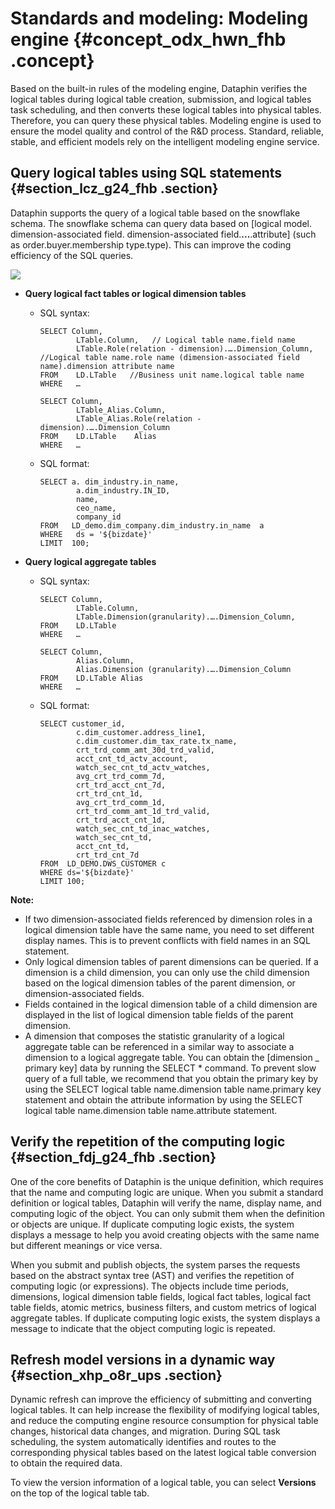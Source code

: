 # Standards and modeling: Modeling engine {#concept_odx_hwn_fhb .concept}

Based on the built-in rules of the modeling engine, Dataphin verifies the logical tables during logical table creation, submission, and logical tables task scheduling, and then converts these logical tables into physical tables. Therefore, you can query these physical tables. Modeling engine is used to ensure the model quality and control of the R&D process. Standard, reliable, stable, and efficient models rely on the intelligent modeling engine service.

## Query logical tables using SQL statements {#section_lcz_g24_fhb .section}

Dataphin supports the query of a logical table based on the snowflake schema. The snowflake schema can query data based on \[logical model. dimension-associated field. dimension-associated field.**...**.attribute\] \(such as order.buyer.membership type.type\). This can improve the coding efficiency of the SQL queries.

![](http://static-aliyun-doc.oss-cn-hangzhou.aliyuncs.com/assets/img/149950/156134651941707_en-US.png)

-   **Query logical fact tables or logical dimension tables** 
    -   SQL syntax:

        ``` {#codeblock_dxu_siw_qdh}
        SELECT Column,
                LTable.Column,   // Logical table name.field name
                LTable.Role(relation - dimension).….Dimension_Column,   //Logical table name.role name (dimension-associated field name).dimension attribute name
        FROM    LD.LTable   //Business unit name.logical table name 
        WHERE   …
        ```

        ``` {#codeblock_l17_4jp_xzv}
        SELECT Column,
                LTable_Alias.Column,
                LTable_Alias.Role(relation - dimension).….Dimension_Column
        FROM    LD.LTable    Alias
        WHERE   …
        ```

    -   SQL format:

        ``` {#codeblock_3in_lm1_g59}
        SELECT a. dim_industry.in_name,
                a.dim_industry.IN_ID,
                name,
                ceo_name,
                company_id
        FROM   LD_demo.dim_company.dim_industry.in_name  a
        WHERE   ds = '${bizdate}'
        LIMIT  100;
        ```

-   **Query logical aggregate tables** 
    -   SQL syntax:

        ``` {#codeblock_qjl_dur_mhb}
        SELECT Column,
                LTable.Column,
                LTable.Dimension(granularity).….Dimension_Column,
        FROM    LD.LTable
        WHERE   …
        ```

        ``` {#codeblock_x5h_817_rde}
        SELECT Column,
                Alias.Column,
                Alias.Dimension (granularity).….Dimension_Column
        FROM    LD.LTable Alias
        WHERE   …
        ```

    -   SQL format:

        ``` {#codeblock_d17_uv9_044}
        SELECT customer_id,
                c.dim_customer.address_line1,
                c.dim_customer.dim_tax_rate.tx_name,
                crt_trd_comm_amt_30d_trd_valid,
                acct_cnt_td_actv_account,
                watch_sec_cnt_td_actv_watches,
                avg_crt_trd_comm_7d,
                crt_trd_acct_cnt_7d,
                crt_trd_cnt_1d,
                avg_crt_trd_comm_1d,
                crt_trd_comm_amt_1d_trd_valid,
                crt_trd_acct_cnt_1d,
                watch_sec_cnt_td_inac_watches,
                watch_sec_cnt_td,
                acct_cnt_td,
                crt_trd_cnt_7d
        FROM  LD_DEMO.DWS_CUSTOMER c
        WHERE ds='${bizdate}'
        LIMIT 100;
        ```


**Note:** 

-   If two dimension-associated fields referenced by dimension roles in a logical dimension table have the same name, you need to set different display names. This is to prevent conflicts with field names in an SQL statement.
-   Only logical dimension tables of parent dimensions can be queried. If a dimension is a child dimension, you can only use the child dimension based on the logical dimension tables of the parent dimension, or dimension-associated fields.
-   Fields contained in the logical dimension table of a child dimension are displayed in the list of logical dimension table fields of the parent dimension.
-   A dimension that composes the statistic granularity of a logical aggregate table can be referenced in a similar way to associate a dimension to a logical aggregate table. You can obtain the \[dimension \_ primary key\] data by running the SELECT \* command. To prevent slow query of a full table, we recommend that you obtain the primary key by using the SELECT logical table name.dimension table name.primary key statement and obtain the attribute information by using the SELECT logical table name.dimension table name.attribute statement.

## Verify the repetition of the computing logic {#section_fdj_g24_fhb .section}

One of the core benefits of Dataphin is the unique definition, which requires that the name and computing logic are unique. When you submit a standard definition or logical tables, Dataphin will verify the name, display name, and computing logic of the object. You can only submit them when the definition or objects are unique. If duplicate computing logic exists, the system displays a message to help you avoid creating objects with the same name but different meanings or vice versa.

When you submit and publish objects, the system parses the requests based on the abstract syntax tree \(AST\) and verifies the repetition of computing logic \(or expressions\). The objects include time periods, dimensions, logical dimension table fields, logical fact tables, logical fact table fields, atomic metrics, business filters, and custom metrics of logical aggregate tables. If duplicate computing logic exists, the system displays a message to indicate that the object computing logic is repeated.

## Refresh model versions in a dynamic way {#section_xhp_o8r_ups .section}

Dynamic refresh can improve the efficiency of submitting and converting logical tables. It can help increase the flexibility of modifying logical tables, and reduce the computing engine resource consumption for physical table changes, historical data changes, and migration. During SQL task scheduling, the system automatically identifies and routes to the corresponding physical tables based on the latest logical table conversion to obtain the required data.

To view the version information of a logical table, you can select **Versions** on the top of the logical table tab.

